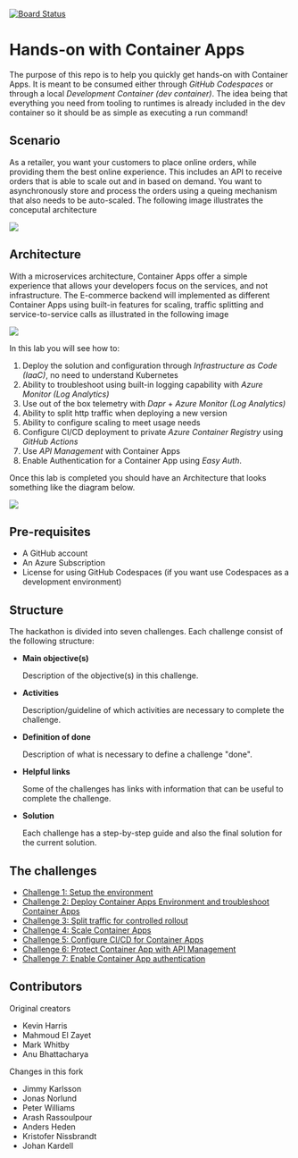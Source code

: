 [![Board Status](https://dev.azure.com/jhelin0133/9cea0cf5-594b-4ce1-af07-1a73f1d35607/f3e27d6b-1b3b-4b1e-9fff-5112a09d0d8f/_apis/work/boardbadge/55904251-54b0-4cd8-940a-adb720234ca2?columnOptions=1)](https://dev.azure.com/jhelin0133/9cea0cf5-594b-4ce1-af07-1a73f1d35607/_boards/board/t/f3e27d6b-1b3b-4b1e-9fff-5112a09d0d8f/Microsoft.RequirementCategory/)

# Hands-on with Container Apps

The purpose of this repo is to help you quickly get hands-on with Container Apps. It is meant to be consumed either through _GitHub Codespaces_ or through a local _Development Container (dev container)_. The idea being that everything you need from tooling to runtimes is already included in the dev container so it should be as simple as executing a run command!

## Scenario

As a retailer, you want your customers to place online orders, while providing them the best online experience. This includes an API to receive orders that is able to scale out and in based on demand. You want to asynchronously store and process the orders using a queing mechanism that also needs to be auto-scaled. 
The following image illustrates the conceputal architecture

![](images/conceptual-architecture-overview.png)

## Architecture
With a microservices architecture, Container Apps offer a simple experience that allows your developers focus on the services, and not infrastructure. The E-commerce backend will implemented as different Container Apps using built-in features for scaling, traffic splitting and service-to-service calls as illustrated in the following image

![](images/container-apps-overview.png)

In this lab you will see how to:

1. Deploy the solution and configuration through _Infrastructure as Code (IaaC)_, no need to understand Kubernetes
2. Ability to troubleshoot using built-in logging capability with _Azure Monitor (Log Analytics)_
3. Use out of the box telemetry with _Dapr_ + _Azure Monitor (Log Analytics)_
4. Ability to split http traffic when deploying a new version
5. Ability to configure scaling to meet usage needs
6. Configure CI/CD deployment to private _Azure Container Registry_ using _GitHub Actions_
7. Use _API Management_ with Container Apps
8. Enable Authentication for a Container App using _Easy Auth_.

Once this lab is completed you should have an Architecture that looks something like the diagram below.

![](/images/architecture-overview.png)

## Pre-requisites

- A GitHub account
- An Azure Subscription
- License for using GitHub Codespaces (if you want use Codespaces as a development environment)


## Structure
The hackathon is divided into seven challenges. Each challenge consist of the following structure: 
- **Main objective(s)**
    
    Description of the objective(s) in this challenge. 
    
- **Activities**

    Description/guideline of which activities are necessary to complete the challenge.    

- **Definition of done**

    Description of what is necessary to define a challenge "done".

- **Helpful links**

    Some of the challenges has links with information that can be useful to complete the challenge. 

- **Solution**

    Each challenge has a step-by-step guide and also the final solution for the current solution. 


## The challenges

- [Challenge 1: Setup the environment](challenge1.md)
- [Challenge 2: Deploy Container Apps Environment and troubleshoot Container Apps](challenge2.md)
- [Challenge 3: Split traffic for controlled rollout](challenge3.md)
- [Challenge 4: Scale Container Apps](challenge4.md)
- [Challenge 5: Configure CI/CD for Container Apps](challenge5.md)
- [Challenge 6: Protect Container App with API Management](challenge6.md)
- [Challenge 7: Enable Container App authentication](challenge7.md)

## Contributors

Original creators
* Kevin Harris 
* Mahmoud El Zayet
* Mark Whitby 
* Anu Bhattacharya

Changes in this fork
* Jimmy Karlsson 
* Jonas Norlund 
* Peter Williams
* Arash Rassoulpour 
* Anders Heden 
* Kristofer Nissbrandt
* Johan Kardell
